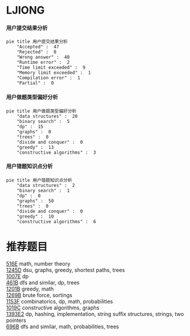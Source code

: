 # LJIONG

<!-- tabs:start -->



#### **用户提交结果分析**

```mermaid
pie title 用户提交结果分析
    "Accepted" :  47
    "Rejected" :  0
    "Wrong answer" :  40
    "Runtime error" :  2
    "Time limit exceeded" :  9
    "Memory limit exceeded" :  1
    "Compilation error" :  1
    "Partial" :  0
```

#### **用户做题类型偏好分析**

```mermaid
pie title 用户做题类型偏好分析
    "data structures" :  20
    "binary search" :  5
    "dp" :  15
    "graphs" :  0
    "trees" :  0
    "divide and conquer" :  0
    "greedy" :  13
    "constructive algorithms" :  3
```
#### **用户错题知识点分析**

```mermaid
pie title 用户错题知识点分析
    "data structures" :  2
    "binary search" :  1
    "dp" :  0
    "graphs" :  50
    "trees" :  0
    "divide and conquer" :  0
    "greedy" :  10
    "constructive algorithms" :  6
```



<!-- tabs:end -->
# 推荐题目
[516E](https://codeforces.com/contest/516/problem/E)		math,
                        number theory		  
[1245D](https://codeforces.com/contest/1245/problem/D)		dsu,
                        graphs,
                        greedy,
                        shortest paths,
                        trees		  
[1007E](https://codeforces.com/contest/1007/problem/E)		dp		  
[461B](https://codeforces.com/contest/461/problem/B)		dfs and similar,
                        dp,
                        trees		  
[1201B](https://codeforces.com/contest/1201/problem/B)		greedy,
                        math		  
[1269B](https://codeforces.com/contest/1269/problem/B)		brute force,
                        sortings		  
[1153F](https://codeforces.com/contest/1153/problem/F)		combinatorics,
                        dp,
                        math,
                        probabilities		  
[1019C](https://codeforces.com/contest/1019/problem/C)		constructive algorithms,
                        graphs		  
[1393E2](https://codeforces.com/contest/1393E/problem/2)		dp,
                        hashing,
                        implementation,
                        string suffix structures,
                        strings,
                        two pointers		  
[696B](https://codeforces.com/contest/696/problem/B)		dfs and similar,
                        math,
                        probabilities,
                        trees		  
